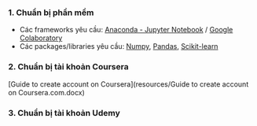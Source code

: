 ### 1. Chuẩn bị phần mềm

- Các frameworks yêu cầu: [Anaconda - Jupyter Notebook](https://freetuts.net/huong-dan-cai-dat-va-su-dung-jupyter-notebook-3425.html) / [Google Colaboratory](https://codelearn.io/sharing/google-colab-la-gi)
- Các packages/libraries yêu cầu: [Numpy](https://numpy.org/devdocs/user/quickstart.html), [Pandas](https://pypi.org/project/pandas/), [Scikit-learn](https://scikit-learn.org/)

### 2. Chuẩn bị tài khoản Coursera

[Guide to create account on Coursera](resources/Guide to create account on Coursera.com.docx)

### 3. Chuẩn bị tài khoản Udemy 